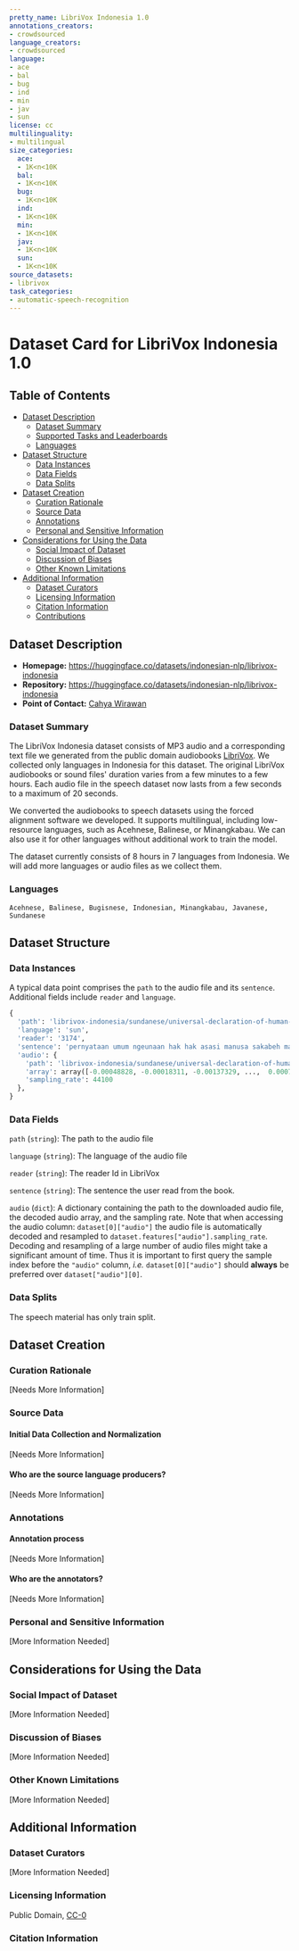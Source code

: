 ```yaml
---
pretty_name: LibriVox Indonesia 1.0
annotations_creators:
- crowdsourced
language_creators:
- crowdsourced
language:
- ace
- bal
- bug
- ind
- min
- jav
- sun
license: cc
multilinguality:
- multilingual
size_categories:
  ace:
  - 1K<n<10K
  bal:
  - 1K<n<10K
  bug:
  - 1K<n<10K
  ind:
  - 1K<n<10K
  min:
  - 1K<n<10K
  jav:
  - 1K<n<10K
  sun:
  - 1K<n<10K
source_datasets:
- librivox
task_categories:
- automatic-speech-recognition
---
```

# Dataset Card for LibriVox Indonesia 1.0

## Table of Contents
- [Dataset Description](#dataset-description)
  - [Dataset Summary](#dataset-summary)
  - [Supported Tasks and Leaderboards](#supported-tasks-and-leaderboards)
  - [Languages](#languages)
- [Dataset Structure](#dataset-structure)
  - [Data Instances](#data-instances)
  - [Data Fields](#data-fields)
  - [Data Splits](#data-splits)
- [Dataset Creation](#dataset-creation)
  - [Curation Rationale](#curation-rationale)
  - [Source Data](#source-data)
  - [Annotations](#annotations)
  - [Personal and Sensitive Information](#personal-and-sensitive-information)
- [Considerations for Using the Data](#considerations-for-using-the-data)
  - [Social Impact of Dataset](#social-impact-of-dataset)
  - [Discussion of Biases](#discussion-of-biases)
  - [Other Known Limitations](#other-known-limitations)
- [Additional Information](#additional-information)
  - [Dataset Curators](#dataset-curators)
  - [Licensing Information](#licensing-information)
  - [Citation Information](#citation-information)
  - [Contributions](#contributions)

## Dataset Description
- **Homepage:** https://huggingface.co/datasets/indonesian-nlp/librivox-indonesia
- **Repository:** https://huggingface.co/datasets/indonesian-nlp/librivox-indonesia
- **Point of Contact:** [Cahya Wirawan](mailto:cahya.wirawan@gmail.com)

### Dataset Summary
The LibriVox Indonesia dataset consists of MP3 audio and a corresponding text file we generated from the public 
domain audiobooks [LibriVox](https://librivox.org/). We collected only languages in Indonesia for this dataset. 
The original LibriVox audiobooks or sound files' duration varies from a few minutes to a few hours. Each audio 
file in the speech dataset now lasts from a few seconds to a maximum of 20 seconds. 

We converted the audiobooks to speech datasets using the forced alignment software we developed. It supports 
multilingual, including low-resource languages, such as Acehnese, Balinese, or Minangkabau. We can also use it 
for other languages without additional work to train the model.

The dataset currently consists of 8 hours in 7 languages from Indonesia. We will add more languages or audio files
as we collect them.

### Languages
```
Acehnese, Balinese, Bugisnese, Indonesian, Minangkabau, Javanese, Sundanese
```

## Dataset Structure
### Data Instances
A typical data point comprises the `path` to the audio file and its `sentence`. Additional fields include 
`reader` and `language`.
```python
{
  'path': 'librivox-indonesia/sundanese/universal-declaration-of-human-rights/human_rights_un_sun_brc_0000.mp3',
  'language': 'sun',
  'reader': '3174',
  'sentence': 'pernyataan umum ngeunaan hak hak asasi manusa sakabeh manusa',
  'audio': {
    'path': 'librivox-indonesia/sundanese/universal-declaration-of-human-rights/human_rights_un_sun_brc_0000.mp3', 
    'array': array([-0.00048828, -0.00018311, -0.00137329, ...,  0.00079346, 0.00091553,  0.00085449], dtype=float32), 
    'sampling_rate': 44100
  }, 
}
```

### Data Fields
`path` (`string`): The path to the audio file

`language` (`string`): The language of the audio file

`reader` (`string`): The reader Id in LibriVox

`sentence` (`string`): The sentence the user read from the book.

`audio` (`dict`): A dictionary containing the path to the downloaded audio file, the decoded audio array, and the sampling rate. Note that when accessing the audio column: `dataset[0]["audio"]` the audio file is automatically decoded and resampled to `dataset.features["audio"].sampling_rate`. Decoding and resampling of a large number of audio files might take a significant amount of time. Thus it is important to first query the sample index before the `"audio"` column, *i.e.* `dataset[0]["audio"]` should **always** be preferred over `dataset["audio"][0]`.

### Data Splits
The speech material has only train split.

## Dataset Creation
### Curation Rationale
[Needs More Information]
### Source Data
#### Initial Data Collection and Normalization
[Needs More Information]
#### Who are the source language producers?
[Needs More Information]
### Annotations
#### Annotation process
[Needs More Information]
#### Who are the annotators?
[Needs More Information]
### Personal and Sensitive Information
[More Information Needed] 
## Considerations for Using the Data
### Social Impact of Dataset
[More Information Needed] 
### Discussion of Biases
[More Information Needed] 
### Other Known Limitations
[More Information Needed] 
## Additional Information
### Dataset Curators
[More Information Needed] 
### Licensing Information
Public Domain, [CC-0](https://creativecommons.org/share-your-work/public-domain/cc0/)
### Citation Information
```

```